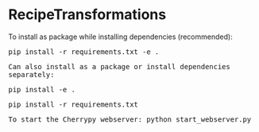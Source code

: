 # RecipeTransformations

To install as package while installing dependencies (recommended):

<tt>pip install -r requirements.txt -e .<tt>



Can also install as a package or install dependencies separately: 

<tt>pip install -e .<tt>

<tt>pip install -r requirements.txt<tt>



To start the Cherrypy webserver:
<tt>python start_webserver.py<tt>
